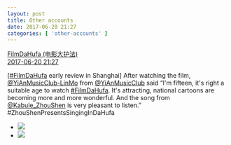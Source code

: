 ```yaml
---
layout: post
title: Other accounts
date: 2017-06-20 21:27
categories: [ 'other-accounts' ]
---
```


<div class="weibo-post-name">
  <a href="http://weibo.com/u/5468559456">FilmDaHufa (电影大护法)</a>
</div>
<div class="weibo-info">
  <a href="http://weibo.com/5468559456/F8JOxlYbi">2017-06-20 21:27</a>
</div>

[[#FilmDaHufa](http://weibo.com/p/1008086ff8df9e3c4bd2eefbf93fcaa617dcc1) early review in Shanghai] After watching the film, [@YiAnMusicClub-LinMo](http://weibo.com/u/6108312042) from [@YiAnMusicClub](http://weibo.com/u/6094546964) said “I'm fifteen, it's right a suitable age to watch [#FilmDaHufa](http://weibo.com/p/1008086ff8df9e3c4bd2eefbf93fcaa617dcc1). It's attracting, national cartoons are becoming more and more wonderful. And the song from [@Kabule_ZhouShen](http://weibo.com/charlieper) is very pleasant to listen.” #ZhouShenPresentsSingingInDaHufa

<!-- more -->

<ul class="weibo-pic-list-1">
  <li class="weibo-pic">
    <a href="http://wx4.sinaimg.cn/mw690/005Y5w7Sgy1fgrzlh2ceyj32io1w01l4.jpg"><img src="http://wx4.sinaimg.cn/thumb150/005Y5w7Sgy1fgrzlh2ceyj32io1w01l4.jpg" /></a>
  </li>
  <li class="weibo-pic">
    <a href="http://wx2.sinaimg.cn/mw690/005Y5w7Sgy1fgrzljjzhhj328h19htow.jpg"><img src="http://wx2.sinaimg.cn/thumb150/005Y5w7Sgy1fgrzljjzhhj328h19htow.jpg" /></a>
  </li>
</ul>
